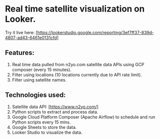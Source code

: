 # Real time satellite visualization on Looker.
Try it live here: [https://lookerstudio.google.com/reporting/3ef7ff37-839d-4807-ad43-6461e0131cfd]

## Features:
1. Real time data pulled from n2yo.com satellite data APIs using GCP composer (every 15 minutes).
2. Filter using locations (10 locations currently due to API rate limit).
3. Filter using satellite names.

## Technologies used:
1. Satellite data API: [https://www.n2yo.com/]
2. Python scripts to extract and process data.
3. Google Cloud Platform Composer (Apache Airflow) to schedule and run Python scripts every 15 mins.
4. Google Sheets to store the data.
5. Looker Studio to visualize the data.

